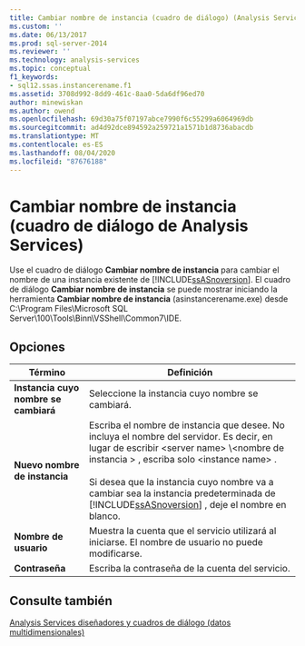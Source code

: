 ```yaml
---
title: Cambiar nombre de instancia (cuadro de diálogo) (Analysis Services) | Microsoft Docs
ms.custom: ''
ms.date: 06/13/2017
ms.prod: sql-server-2014
ms.reviewer: ''
ms.technology: analysis-services
ms.topic: conceptual
f1_keywords:
- sql12.ssas.instancerename.f1
ms.assetid: 3708d992-8dd9-461c-8aa0-5da6df96ed70
author: minewiskan
ms.author: owend
ms.openlocfilehash: 69d30a75f07197abce7990f6c55299a6064969db
ms.sourcegitcommit: ad4d92dce894592a259721a1571b1d8736abacdb
ms.translationtype: MT
ms.contentlocale: es-ES
ms.lasthandoff: 08/04/2020
ms.locfileid: "87676188"
---
```

# <a name="rename-instance-dialog-box-analysis-services"></a>Cambiar nombre de instancia (cuadro de diálogo de Analysis Services)
  Use el cuadro de diálogo **Cambiar nombre de instancia** para cambiar el nombre de una instancia existente de [!INCLUDE[ssASnoversion](../includes/ssasnoversion-md.md)]. El cuadro de diálogo **Cambiar nombre de instancia** se puede mostrar iniciando la herramienta **Cambiar nombre de instancia** (asinstancerename.exe) desde C:\Program Files\Microsoft SQL Server\100\Tools\Binn\VSShell\Common7\IDE.  
  
## <a name="options"></a>Opciones  
  
|Término|Definición|  
|----------|----------------|  
|**Instancia cuyo nombre se cambiará**|Seleccione la instancia cuyo nombre se cambiará.|  
|**Nuevo nombre de instancia**|Escriba el nombre de instancia que desee. No incluya el nombre del servidor. Es decir, en lugar de escribir \<server name> \\<nombre de instancia \> , escriba solo \<instance name> .<br /><br /> Si desea que la instancia cuyo nombre va a cambiar sea la instancia predeterminada de [!INCLUDE[ssASnoversion](../includes/ssasnoversion-md.md)] , deje el nombre en blanco.|  
|**Nombre de usuario**|Muestra la cuenta que el servicio utilizará al iniciarse. El nombre de usuario no puede modificarse.|  
|**Contraseña**|Escriba la contraseña de la cuenta del servicio.|  
  
## <a name="see-also"></a>Consulte también  
 [Analysis Services diseñadores y cuadros de diálogo &#40;datos multidimensionales&#41;](analysis-services-designers-and-dialog-boxes-multidimensional-data.md)  
  
  
